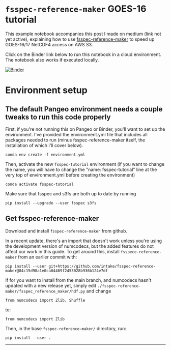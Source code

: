 # `fsspec-reference-maker` GOES-16 tutorial

This example notebook accompanies this post I made on medium (link not yet active), explaining how to use [fsspec-reference-maker](https://github.com/intake/fsspec-reference-maker) to speed up GOES-16/17 NetCDF4 access on AWS S3.

Click on the Binder link below to run this notebook in a cloud environment. The notebook also works if executed locally. 

[![Binder](https://binder.pangeo.io/badge_logo.svg)](https://binder.pangeo.io/v2/gh/lsterzinger/fsspec-reference-maker-tutorial/8b5b6e4b0be7f9ec0216511a2e68efd11dcc9aea)

# Environment setup
## The default Pangeo environment needs a couple tweaks to run this code properly

First, if you're not running this on Pangeo or Binder, you'll want to set up the environment. I've provided the environment.yml file that includes all packages needed to run (minus fsspec-reference-maker itself, the installation of which I'll cover below).
```
conda env create -f environment.yml
```

Then, activate the new `fsspec-tutorial` environment (if you want to change the name, you will have to change the "name: fsspec-tutorial" line at the very top of environment.yml before creating the environment)
```
conda activate fsspec-tutorial
```

Make sure that fsspec and s3fs are both up to date by running
```
pip install --upgrade --user fsspec s3fs
```

## Get fsspec-reference-maker
Download and install `fsspec-reference-maker` from github. 

In a recent update, there's an import that doesn't work unless you're using the development version of numcodecs, but the added features do not affect our work in this guide. To get around this, install `fsspece-reference-maker` from an earlier commit with:
```
pip install --user git+https://github.com/intake/fsspec-reference-maker@84c15d98a1e0ca04469f2453028b936b124e7df
```


If for you want to install from the main branch, and numcodecs hasn't updated with a new release yet, simply edit `./fsspec-reference-maker/fsspec_reference_maker/hdf.py` and change

```
from numcodecs import Zlib, Shuffle
```
to:
```
from numcodecs import Zlib
```
Then, in the base `fsspec-reference-maker/` directory, run:
```
pip install --user .
```
---